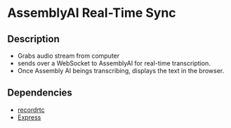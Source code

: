 # AssemblyAI Real-Time Sync

## Description
* Grabs audio stream from computer 
* sends over a WebSocket to AssemblyAI for real-time transcription.
* Once Assembly AI beings transcribing, displays the text in the browser. 

## Dependencies
- [recordrtc](https://www.npmjs.com/package/recordrtc)
- [Express](https://expressjs.com/)
